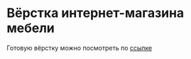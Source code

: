 # Вёрстка интернет-магазина мебели

Готовую вёрстку можно посмотреть по [ссылке](https://medvedium.github.io/krovatoff_spb/)
